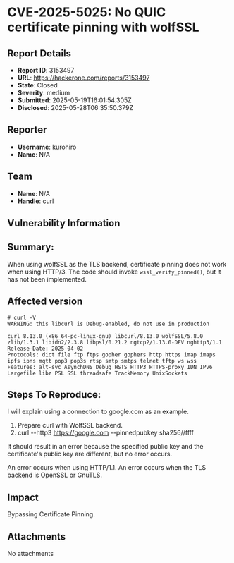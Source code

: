 # CVE-2025-5025: No QUIC certificate pinning with wolfSSL

## Report Details
- **Report ID**: 3153497
- **URL**: https://hackerone.com/reports/3153497
- **State**: Closed
- **Severity**: medium
- **Submitted**: 2025-05-19T16:01:54.305Z
- **Disclosed**: 2025-05-28T06:35:50.379Z

## Reporter
- **Username**: kurohiro
- **Name**: N/A

## Team
- **Name**: N/A
- **Handle**: curl

## Vulnerability Information
## Summary:
When using wolfSSL as the TLS backend, certificate pinning does not work when using HTTP/3.
The code should invoke `wssl_verify_pinned()`, but it has not been implemented.

## Affected version
```
# curl -V
WARNING: this libcurl is Debug-enabled, do not use in production

curl 8.13.0 (x86_64-pc-linux-gnu) libcurl/8.13.0 wolfSSL/5.8.0 zlib/1.3.1 libidn2/2.3.8 libpsl/0.21.2 ngtcp2/1.13.0-DEV nghttp3/1.1
Release-Date: 2025-04-02
Protocols: dict file ftp ftps gopher gophers http https imap imaps ipfs ipns mqtt pop3 pop3s rtsp smtp smtps telnet tftp ws wss
Features: alt-svc AsynchDNS Debug HSTS HTTP3 HTTPS-proxy IDN IPv6 Largefile libz PSL SSL threadsafe TrackMemory UnixSockets
```

## Steps To Reproduce:
I will explain using a connection to google.com as an example.

  1. Prepare curl with WolfSSL backend.
  1. curl --http3 https://google.com --pinnedpubkey sha256//ffff

It should result in an error because the specified public key and the certificate's public key are different, but no error occurs.

An error occurs when using HTTP/1.1.
An error occurs when the TLS backend is OpenSSL or GnuTLS.

## Impact

Bypassing Certificate Pinning.

## Attachments
No attachments
